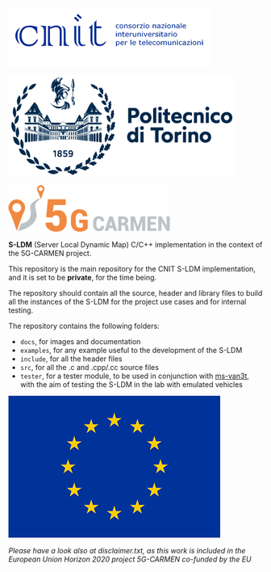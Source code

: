 ![](./docs/pics/CNIT_logo.png)

![](./docs/pics/PoliTO_logo.png)

![](./docs/pics/5G-CARMEN-logo.png)


**S-LDM** (Server Local Dynamic Map) C/C++ implementation in the context of the 5G-CARMEN project.

This repository is the main repository for the CNIT S-LDM implementation, and it is set to be **private**, for the time being.

The repository should contain all the source, header and library files to build all the instances of the S-LDM for the project use cases and for internal testing.

The repository contains the following folders:
- `docs`, for images and documentation
- `examples`, for any example useful to the development of the S-LDM
- `include`, for all the header files
- `src`, for all the .c and .cpp/.cc source files
- `tester`, for a tester module, to be used in conjunction with [ms-van3t](https://github.com/marcomali/ms-van3t), with the aim of testing the S-LDM in the lab with emulated vehicles


![](./docs/pics/EU_flag.jpg)

*Please have a look also at disclaimer.txt, as this work is included in the European Union Horizon 2020 project 5G-CARMEN co-funded by the EU*